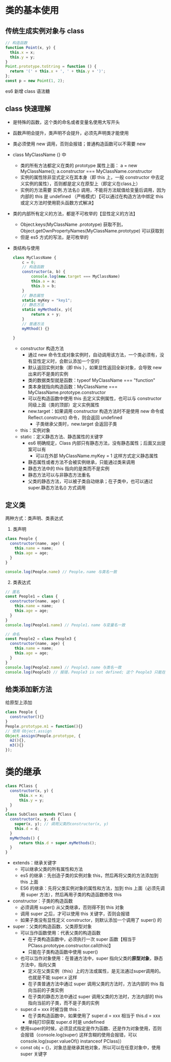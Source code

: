 # 类的基本使用

## 传统生成实例对象与 class

```js
// 构造函数
function Point(x, y) {
  this.x = x;
  this.y = y;
}
Point.prototype.toString = function () {
  return '(' + this.x + ', ' + this.y + ')';
};
const p = new Point(1, 2);
```

es6 新增 class 语法糖

## class 快速理解

- 是特殊的函数，这个类的命名或者变量名使用大写开头

- 函数声明会提升，类声明不会提升，必须先声明类才能使用

- 类必须使用 new 调用，否则会报错；普通构造函数可以不需要 new

- class MyClassName {} 中

  - 类的所有方法都定义在类的 prototype 属性上面： a = new MyClassName(); a.constructor === MyClassName.constructor 
  - 实例的属性除非显式定义在其本身（即 this 上，一般 constructor 中去定义实例的属性），否则都是定义在原型上（即定义在class上）
  - 实例的方法需要 实例.方法名() 调用，不能将方法赋值给变量后调用，因为内部的 this 是 undefined （严格模式）【可以通过在构造方法中绑定 this 或定义方法时使用箭头函数方式解决】

- 类的内部所有定义的方法，都是不可枚举的【显性定义的方法】

  - Object.keys(MyClassName .prototype) 获取不到，Object.getOwnPropertyNames(MyClassName.prototype) 可以获取到
  - 但是 es5 方式的写法，是可枚举的

- 类结构与使用
  ```js
  class MyClassName {
      c = 0;
      // 构造函数
      constructor(a, b) {
          console.log(new.target === MyClassName)
          this.a = a;
          this.b = b;
      }
      // 静态属性
      static myKey = "key1";
      // 静态方法
      static myMethod(x, y){
          return x + y;
      }
      // 普通方法
      myMthod() {}
  
  }
  ```

  - constructor 构造方法
    - 通过 new 命令生成对象实例时，自动调用该方法，一个类必须有，没有显性定义时，会默认添加一个空的
    - 默认返回实例对象（即 this ），如果显性返回全新对象，会导致 new 出来的不是类的实例
    - 类的数据类型就是函数：typeof MyClassName  ===  "function" 
    - 类本身就指向构造函数：MyClassName  === MyClassName.prototype.constructor
    - 可以在构造函数中使用 this 去定义实例属性，也可以与 constructor 同级上面（类的顶部）定义实例属性
    - new.target：如果调用 constructor 构造方法时不是使用 new 命令或 Reflect.construct() 命令，则会返回 undefined
      - 子类继承父类时，new.target 会返回子类
  - this：实例对象
  - static：定义静态方法、静态属性的关键字
    - es6 明确规定，Class 内部只有静态方法，没有静态属性；后面又出提案可以有
      - 可以在外部 MyClassName.myKey = 1 这样方式定义静态属性
    - 静态属性或者方法不会被实例继承，只能通过类来调用
    - 静态方法中的 this 指向的是类而不是实例
    - 静态方法可以与非静态方法重名
    - 父类的静态方法，可以被子类自动继承；在子类中，也可以通过 super.静态方法名() 方式调用

## 定义类

两种方式：类声明、类表达式
1. 类声明

```js
class People {
  constructor(name, age) {
    this.name = name;
    this.age = age;
  }
}

console.log(People.name) // People，name 与类名一致

```
2. 类表达式

```js
// 匿名
const People1 = class {
  constructor(name, age) {
    this.name = name;
    this.age = age;
  }
}
console.log(People1.name) // People1，name 与变量名一致

// 命名
const People2 = class People3 {
  constructor(name, age) {
    this.name = name;
    this.age = age;
  }
}
console.log(People2.name) // People3，name 与类名一致
console.log(People3) // 报错，People3 is not defined; 这个 People3 只能在 class 内部有定义，可以被使用


```

## 给类添加新方法

给原型上添加

```js
class People {
  constructor(){}
}
People.prototype.m1 = function(){}
// 使用 Object.assign
Object.assign(People.prototype, {
  m2(){},
  m3(){}
});
```

# 类的继承

```js
class PClass {
  constructor(x, y) {
	  this.x = x;
      this.y = y;
  }
}
class SubClass extends PClass {
  constructor(x, y, d) {
    super(x, y); // 调用父类的constructor(x, y)
    this.d = d;
  }
  myMethods() {
      return this.d + super.myMethods();
  }
}
```

- extends：继承关键字
  - 可以继承父类的所有属性和方法
  - es5 的继承：先创造子类的实例对象 this，然后再将父类的方法添加到 this 上面
  - ES6 的继承：先将父类实例对象的属性和方法，加到 this 上面（必须先调用 super 方法），然后再用子类的构造函数修改 this
- constructor：子类的构造函数
  - 必须调用 super() 从父类继承，否则得不到 this 对象
  - 调用 super 之后，才可以使用 this 关键字，否则会报错
  - 如果子类没有显性定义 constructor，则默认添加一个调用了 super() 的
- super：父类的构造函数、父类原型对象
  - 可以当作函数使用：代表父类的构造函数
    - 在子类构造函数中，必须执行一次 super 函数【相当于PClass.prototype.constructor.call(this)】
    - 只能在子类构造函数中使用 super()
  - 也可以当作对象使用：在普通方法中，super 指向父类的**原型对象**，静态方法中，指向父类
    - 定义在父类实例（this）上的方法或属性，是无法通过super调用的。也就是不能 super.x 这样
    - 在子类普通方法中通过 super 调用父类的方法时，方法内部的 this 指向当前的子类实例
    - 在子类的静态方法中通过 super 调用父类的方法时，方法内部的 this 指向当前的子类，而不是子类的实例
  - super.d = xxx 时被当做 this：
    - 在子类构造函数中，如果使用了  super.d = xxx 相当于 this.d = xxx
    - 单纯打印获取 super.d 时是 undefined
  - 使用super的时候，必须显式指定是作为函数、还是作为对象使用，否则会报错（console.log(super) 这样含糊的使用会报错，可以 console.log(super.valueOf() instanceof PClass)）
  - const obj = {}，对象总是继承其他对象，所以可以在任意对象中，使用 super 关键字